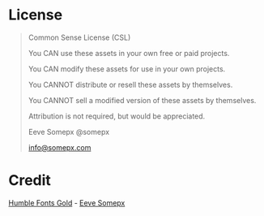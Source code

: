 # License

> Common Sense License (CSL)
> 
> You CAN use these assets in your own free or paid projects.
> 
> You CAN modify these assets for use in your own projects.
> 
> You CANNOT distribute or resell these assets by themselves.
> 
> You CANNOT sell a modified version of these assets by themselves.
> 
> Attribution is not required, but would be appreciated.
> 
> Eeve Somepx
> @somepx
> 
> info@somepx.com

# Credit

[Humble Fonts Gold](https://somepx.itch.io/humble-fonts-gold) - [Eeve Somepx](https://twitter.com/somepx)
